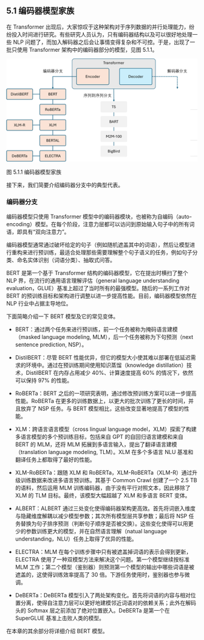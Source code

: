
## 5.1 编码器模型家族

在 Transformer 出现后，大家惊叹于这种架构对于序列数据的并行处理能力，纷纷投入时间进行研究。有些研究人员认为，只有编码器结构以及可以很好地处理一些 NLP 问题了，而加入解码器之后会让事情变得复杂和不可控。于是，出现了一批只使用 Transformer 架构中的编码器部分的模型，见图 5.1.1。

<img src="./img/Encoders.png" width=700>

图 5.1.1 编码器模型家族

接下来，我们简要介绍编码器分支中的典型代表。

### 编码器分支

编码器模型只使用 Transformer 模型中的编码器模块，也被称为自编码（auto-encoding）模型。在每个阶段，注意力层都可以访问到原始输入句子中的所有词语，即具有“双向注意力”。

编码器模型通常通过破坏给定的句子（例如随机遮盖其中的词语），然后让模型进行重构来进行预训练，最适合处理那些需要理解整个句子语义的任务，例如句子分类、命名实体识别（词语分类）、抽取式问答。

BERT 是第一个基于 Transformer 结构的编码器模型，它在提出时横扫了整个 NLP 界，在流行的通用语言理解评估（general language understanding evaluation，GLUE）基准上超过了当时所有的最强模型。随后的一系列工作对 BERT 的预训练目标和架构进行调整以进一步提高性能。目前，编码器模型依然在 NLP 行业中占据主导地位。

下面简略介绍一下 BERT 模型及它的常见变体。

- BERT：通过两个任务来进行预训练，前一个任务被称为掩码语言建模（masked language modeling, MLM），后一个任务被称为下句预测（next sentence prediction, NSP）。

- DistilBERT：尽管 BERT 性能优异，但它的模型大小使其难以部署在低延迟需求的环境中。通过在预训练期间使用知识蒸馏（knowledge distillation）技术，DistilBERT 在内存占用减少 40%、计算速度提高 60% 的情况下，依然可以保持 97% 的性能。

- RoBERTa：BERT 之后的一项研究表明，通过修改预训练方案可以进一步提高性能。RoBERTa 在更多的训练数据上，以更大的批次训练了更长的时间，并且放弃了 NSP 任务。与 BERT 模型相比，这些改变显著地提高了模型的性能。

- XLM：跨语言语言模型（cross lingual language model，XLM）探索了构建多语言模型的多个预训练目标，包括来自 GPT 的自回归语言建模和来自 BERT 的 MLM，还将 MLM 拓展到多语言输入，提出了翻译语言建模（translation language modeling, TLM）。XLM 在多个多语言 NLU 基准和翻译任务上都取得了最好的性能。

- XLM-RoBERTa：跟随 XLM 和 RoBERTa，XLM-RoBERTa（XLM-R）通过升级训练数据来改进多语言预训练。其基于 Common Crawl 创建了一个 2.5 TB 的语料，然后运用 MLM 训练编码器，由于没有平行对照文本，因此移除了 XLM 的 TLM 目标。最终，该模型大幅超越了 XLM 和多语言 BERT 变体。

- ALBERT：ALBERT 通过三处变化使得编码器架构更高效。首先将词嵌入维度与隐藏维度解耦以减少模型参数；其次所有模型层共享参数；最后将 NSP 任务替换为句子排序预测（判断句子顺序是否被交换）。这些变化使得可以用更少的参数训练更大的模型，并在自然语言理解（natual language understanding，NLU）任务上取得了优异的性能。

- ELECTRA：MLM 在每个训练步骤中只有被遮盖掉词语的表示会得到更新，ELECTRA 使用了一种双模型方法来解决这个问题。第一个模型继续按标准 MLM 工作；第二个模型（鉴别器）则预测第一个模型的输出中哪些词语是被遮盖的，这使得训练效率提高了 30 倍。下游任务使用时，鉴别器也参与微调。

- DeBERTa：DeBERTa 模型引入了两处架构变化。首先将词语的内容与相对位置分离，使得自注意力层可以更好地建模邻近词语对的依赖关系；此外在解码头的 Softmax 层之前添加了绝对位置嵌入。DeBERTa 是第一个在 SuperGLUE 基准上击败人类的模型。

在本章的其余部分将详细介绍 BERT 模型。
